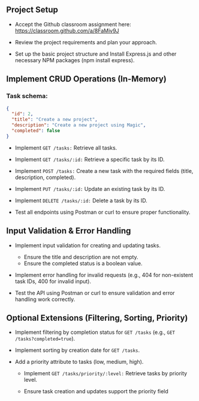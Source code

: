 ## Project Setup

- Accept the Github classroom assignment here: https://classroom.github.com/a/8FaMiv9J

- Review the project requirements and plan your approach.

- Set up the basic project structure and Install Express.js and other necessary NPM packages (npm install express).


## Implement CRUD Operations (In-Memory)

### Task schema:


```json
{
  "id": 2,
  "title": "Create a new project",
  "description": "Create a new project using Magic",
  "completed": false
}
```

- Implement ``` GET /tasks: ``` Retrieve all tasks.

- Implement ``` GET /tasks/:id: ``` Retrieve a specific task by its ID.

- Implement ``` POST /tasks: ``` Create a new task with the required fields (title, description, completed).

- Implement ``` PUT /tasks/:id: ``` Update an existing task by its ID.

- Implement ``` DELETE /tasks/:id: ``` Delete a task by its ID.

- Test all endpoints using Postman or curl to ensure proper functionality.


## Input Validation & Error Handling

- Implement input validation for creating and updating tasks.
    - Ensure the title and description are not empty.
    - Ensure the completed status is a boolean value.

- Implement error handling for invalid requests (e.g., 404 for non-existent task IDs, 400 for invalid input).

- Test the API using Postman or curl to ensure validation and error handling work correctly.


## Optional Extensions (Filtering, Sorting, Priority)

- Implement filtering by completion status for ```GET /tasks``` (e.g., ```GET /tasks?completed=true```).

- Implement sorting by creation date for ```GET /tasks```.

- Add a priority attribute to tasks (low, medium, high).

    - Implement ```GET /tasks/priority/:level:``` Retrieve tasks by priority level.

    - Ensure task creation and updates support the priority field